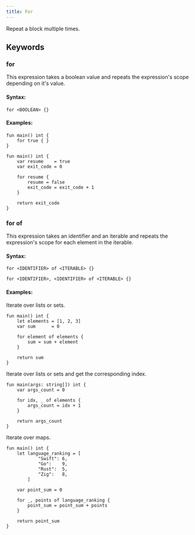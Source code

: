 ```yaml
---
title: For
---
```


Repeat a block multiple times.

## Keywords

### **for**

This expression takes a boolean value and repeats the expression's scope
depending on it's value.

#### Syntax:

```mirim
for <BOOLEAN> {}
```

#### Examples:

```mirim
fun main() int {
    for true { }
}
```

```mirim
fun main() int {
    var resume    = true
    var exit_code = 0

    for resume {
        resume = false
        exit_code = exit_code + 1
    }

    return exit_code
}
```

### **for of**

This expression takes an identifier and an iterable and repeats the expression's scope for each element in the iterable.

#### Syntax:

```mirim
for <IDENTIFIER> of <ITERABLE> {}
```

```mirim
for <IDENTIFIER>, <IDENTIFIER> of <ITERABLE> {}
```

#### Examples:

Iterate over lists or sets.

```mirim
fun main() int {
    let elements = [1, 2, 3]
    var sum      = 0

    for element of elements {
        sum = sum + element
    }

    return sum
}
```

Iterate over lists or sets and get the corresponding index.

```mirim
fun main(args: string[]) int {
    var args_count = 0

    for idx, _ of elements {
        args_count = idx + 1
    }

    return args_count
}
```

Iterate over maps.

```mirim
fun main() int {
    let language_ranking = [
            "Swift": 6,
            "Go":    9,
            "Rust":  5,
            "Zig":   8,
        ]

    var point_sum = 0

    for _, points of language_ranking {
        point_sum = point_sum + points
    }

    return point_sum
}
```
